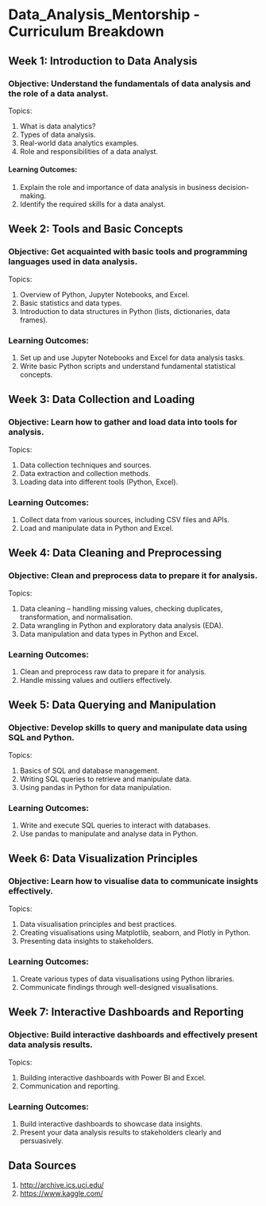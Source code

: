 # Data_Analysis_Mentorship - Curriculum Breakdown

## Week 1: Introduction to Data Analysis

###  Objective: Understand the fundamentals of data analysis and the role of a data analyst.

 Topics:
1. What is data analytics?
2. Types of data analysis.
3. Real-world data analytics examples.
4. Role and responsibilities of a data analyst.

#### Learning Outcomes:
1. Explain the role and importance of data analysis in business decision-making.
2. Identify the required skills for a data analyst.

## Week 2: Tools and Basic Concepts

### Objective: Get acquainted with basic tools and programming languages used in data analysis.

Topics:
1. Overview of Python, Jupyter Notebooks, and Excel.
2. Basic statistics and data types.
3. Introduction to data structures in Python (lists, dictionaries, data frames).
   
### Learning Outcomes:
1. Set up and use Jupyter Notebooks and Excel for data analysis tasks.
2. Write basic Python scripts and understand fundamental statistical concepts.

## Week 3: Data Collection and Loading

### Objective: Learn how to gather and load data into tools for analysis.

Topics:
1. Data collection techniques and sources.
2. Data extraction and collection methods.
3. Loading data into different tools (Python, Excel).

### Learning Outcomes:
1. Collect data from various sources, including CSV files and APIs.
2. Load and manipulate data in Python and Excel.

## Week 4: Data Cleaning and Preprocessing

### Objective: Clean and preprocess data to prepare it for analysis.

Topics:
1. Data cleaning – handling missing values, checking duplicates, transformation, and normalisation.
2. Data wrangling in Python and exploratory data analysis (EDA).
3. Data manipulation and data types in Python and Excel.

### Learning Outcomes:
1. Clean and preprocess raw data to prepare it for analysis.
2. Handle missing values and outliers effectively.

## Week 5: Data Querying and Manipulation

### Objective: Develop skills to query and manipulate data using SQL and Python.

Topics:
1. Basics of SQL and database management.
2. Writing SQL queries to retrieve and manipulate data.
3. Using pandas in Python for data manipulation.

### Learning Outcomes:
1. Write and execute SQL queries to interact with databases.
2. Use pandas to manipulate and analyse data in Python.

## Week 6: Data Visualization Principles

### Objective: Learn how to visualise data to communicate insights effectively.

Topics:
1. Data visualisation principles and best practices.
2. Creating visualisations using Matplotlib, seaborn, and Plotly in Python.
3. Presenting data insights to stakeholders.

### Learning Outcomes:
1. Create various types of data visualisations using Python libraries.
2. Communicate findings through well-designed visualisations.


## Week 7: Interactive Dashboards and Reporting

### Objective: Build interactive dashboards and effectively present data analysis results.

Topics:
1. Building interactive dashboards with Power BI and Excel.
2. Communication and reporting.

### Learning Outcomes:
1. Build interactive dashboards to showcase data insights.
2. Present your data analysis results to stakeholders clearly and persuasively.


## Data Sources
1. http://archive.ics.uci.edu/
2. https://www.kaggle.com/
